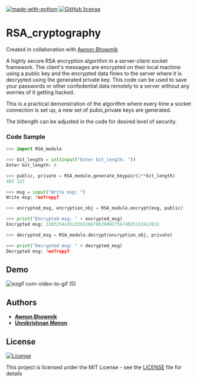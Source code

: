 [![made-with-python](https://img.shields.io/badge/Made%20with-Python-1f425f.svg)](https://www.python.org/) [![GitHub license](https://img.shields.io/github/license/Naereen/StrapDown.js.svg)](https://github.com/Naereen/StrapDown.js/blob/master/LICENSE)

# RSA_cryptography

Created in collaboration with [Awnon Bhowmik](https://github.com/awnonbhowmik)

A highly secure RSA encryption algorithm in a server-client socket framework. The client's messages are encrypted on their local machine using a public key and the encrypted data flows to the server where it is decrypted using the generated private key. This code can be used to save your passwords or other confedential data remotely to a server without any worries of it getting hacked.

This is a practical demonstration of the algorithm where every time a socket connection is set up, a new set of pubic,private keys are generated. 

The bitlength can be adjusted in the code for desired level of security.


### Code Sample

```python
>>> import RSA_module

>>> bit_length = int(input("Enter bit_length: "))
Enter bit_length: 4

>>> public, private = RSA_module.generate_keypair(2**bit_length)
467 137

>>> msg = input("Write msg: ")
Write msg: 7enTropy7

>>> encrypted_msg, encryption_obj = RSA_module.encrypt(msg, public)

>>> print("Encrypted msg: " + encrypted_msg)
Encrypted msg: 1283254245233922667063899175674025153412832

>>> decrypted_msg = RSA_module.decrypt(encryption_obj, private)

>>> print("Decrypted msg: " + decrypted_msg)
Decrypted msg: 7enTropy7 
```

## Demo

![ezgif com-video-to-gif (5)](https://user-images.githubusercontent.com/36446402/71583455-83ef1900-2b34-11ea-92e5-848509d2d705.gif)


## Authors

* [**Awnon Bhowmik**](https://github.com/awnonbhowmik)
* [**Unnikrishnan Menon**](https://github.com/7enTropy7)


## License

[![License](http://img.shields.io/:license-mit-blue.svg?style=flat-square)](http://badges.mit-license.org)

This project is licensed under the MIT License - see the [LICENSE](LICENSE) file for details

